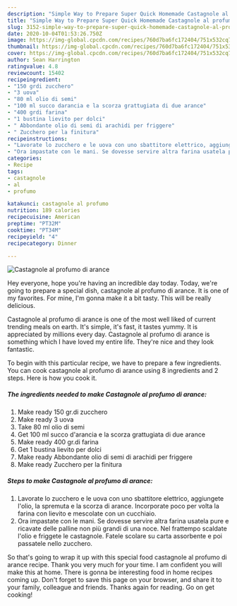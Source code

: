 ```yaml
---
description: "Simple Way to Prepare Super Quick Homemade Castagnole al profumo di arance"
title: "Simple Way to Prepare Super Quick Homemade Castagnole al profumo di arance"
slug: 3152-simple-way-to-prepare-super-quick-homemade-castagnole-al-profumo-di-arance
date: 2020-10-04T01:53:26.750Z
image: https://img-global.cpcdn.com/recipes/760d7ba6fc172404/751x532cq70/castagnole-al-profumo-di-arance-recipe-main-photo.jpg
thumbnail: https://img-global.cpcdn.com/recipes/760d7ba6fc172404/751x532cq70/castagnole-al-profumo-di-arance-recipe-main-photo.jpg
cover: https://img-global.cpcdn.com/recipes/760d7ba6fc172404/751x532cq70/castagnole-al-profumo-di-arance-recipe-main-photo.jpg
author: Sean Harrington
ratingvalue: 4.8
reviewcount: 15402
recipeingredient:
- "150 grdi zucchero"
- "3 uova"
- "80 ml olio di semi"
- "100 ml succo darancia e la scorza grattugiata di due arance"
- "400 grdi farina"
- "1 bustina lievito per dolci"
- " Abbondante olio di semi di arachidi per friggere"
- " Zucchero per la finitura"
recipeinstructions:
- "Lavorate lo zucchero e le uova con uno sbattitore elettrico, aggiungete l&#39;olio, la spremuta e la scorza di arance. Incorporate poco per volta la farina con lievito e mescolate con un cucchiaio."
- "Ora impastate con le mani. Se dovesse servire altra farina usatela pure e ricavate delle palline non più grandi di una noce. Nel frattempo scaldate l&#39;olio e friggete le castagnole. Fatele scolare su carta assorbente e poi passatele nello zucchero."
categories:
- Recipe
tags:
- castagnole
- al
- profumo

katakunci: castagnole al profumo 
nutrition: 189 calories
recipecuisine: American
preptime: "PT32M"
cooktime: "PT34M"
recipeyield: "4"
recipecategory: Dinner

---
```



![Castagnole al profumo di arance](https://img-global.cpcdn.com/recipes/760d7ba6fc172404/751x532cq70/castagnole-al-profumo-di-arance-recipe-main-photo.jpg)

Hey everyone, hope you're having an incredible day today. Today, we're going to prepare a special dish, castagnole al profumo di arance. It is one of my favorites. For mine, I'm gonna make it a bit tasty. This will be really delicious.

Castagnole al profumo di arance is one of the most well liked of current trending meals on earth. It's simple, it's fast, it tastes yummy. It is appreciated by millions every day. Castagnole al profumo di arance is something which I have loved my entire life. They're nice and they look fantastic.




To begin with this particular recipe, we have to prepare a few ingredients. You can cook castagnole al profumo di arance using 8 ingredients and 2 steps. Here is how you cook it.

<!--inarticleads1-->

##### The ingredients needed to make Castagnole al profumo di arance:

1. Make ready 150 gr.di zucchero
1. Make ready 3 uova
1. Take 80 ml olio di semi
1. Get 100 ml succo d&#39;arancia e la scorza grattugiata di due arance
1. Make ready 400 gr.di farina
1. Get 1 bustina lievito per dolci
1. Make ready  Abbondante olio di semi di arachidi per friggere
1. Make ready  Zucchero per la finitura




<!--inarticleads2-->

##### Steps to make Castagnole al profumo di arance:

1. Lavorate lo zucchero e le uova con uno sbattitore elettrico, aggiungete l&#39;olio, la spremuta e la scorza di arance. Incorporate poco per volta la farina con lievito e mescolate con un cucchiaio.
1. Ora impastate con le mani. Se dovesse servire altra farina usatela pure e ricavate delle palline non più grandi di una noce. Nel frattempo scaldate l&#39;olio e friggete le castagnole. Fatele scolare su carta assorbente e poi passatele nello zucchero.




So that's going to wrap it up with this special food castagnole al profumo di arance recipe. Thank you very much for your time. I am confident you will make this at home. There is gonna be interesting food in home recipes coming up. Don't forget to save this page on your browser, and share it to your family, colleague and friends. Thanks again for reading. Go on get cooking!

